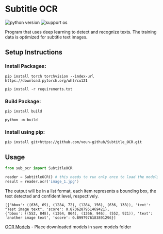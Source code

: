 # Subtitle OCR

![python version](https://img.shields.io/badge/Python-3.11-blue)
![support os](https://img.shields.io/badge/OS-Windows-green.svg)

Program that uses deep learning to detect and recognize texts.
The training data is optimized for subtitle text images.

## Setup Instructions

### Install Packages:

```commandline
pip install torch torchvision --index-url https://download.pytorch.org/whl/cu121
```

```commandline
pip install -r requirements.txt
```

### Build Package:

```commandline
pip install build
```

```commandline
python -m build
```

### Install using pip:

```
pip install git+https://github.com/voun-github/Subtitle_OCR.git
```

## Usage

``` python
from sub_ocr import SubtitleOCR

reader = SubtitleOCR() # this needs to run only once to load the models into memory
result = reader.ocr('image_1.jpg')
```

The output will be in a list format, each item represents a bounding box, the text detected and confident level,
respectively.

```
[{'bbox': ((636, 69), (1284, 72), (1284, 156), (636, 138)), 'text': "Test image text", 'score': 0.8736287951469421},
{'bbox': ((552, 848), (1364, 864), (1366, 946), (552, 921)), 'text': 'another image text', 'score': 0.8997976183891296}]
```

[OCR Models](https://1drv.ms/f/s!AjcgvUnda0Imi_UAUiJ__YWl6D8lZA?e=FkxGab) - Place downloaded models in save models folder 

